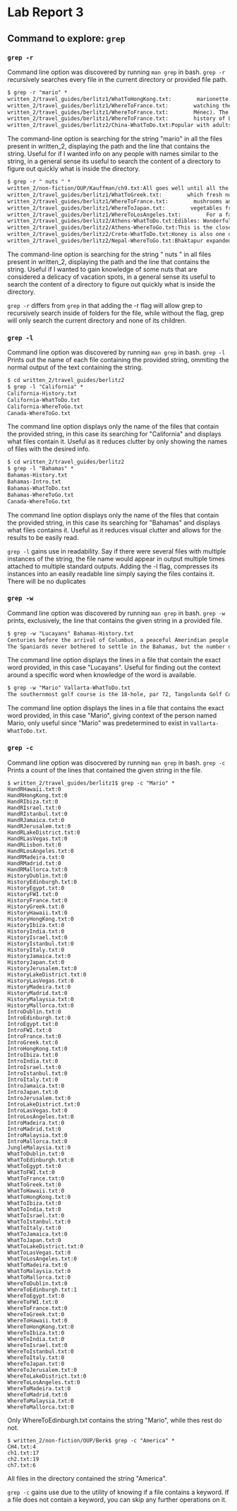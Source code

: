 # Lab Report 3

## Command to explore: `grep`

### `grep -r`
Command line option was discovered by running `man grep` in bash.
`grep -r` recursively searches every file in the current directory or provided file path.
```diff
$ grep -r "mario" *
written_2/travel_guides/berlitz1/WhatToHongKong.txt:        marionette shows are also on offer, often for free at public parks and
written_2/travel_guides/berlitz1/WhereToFrance.txt:        watching the marionette shows, riding donkeys, and sailing boats on the
written_2/travel_guides/berlitz1/WhereToFrance.txt:        Ménec). The field of Kermario has a dolmen (chamber built of flat slabs
written_2/travel_guides/berlitz1/WhereToFrance.txt:        history of Lyon and displays of the marionettes of the town’s
written_2/travel_guides/berlitz2/China-WhatToDo.txt:Popular with adults and children, the Chinese shadow play (a 2,000-year-old art form) dramatizes familiar legends. The two-dimensional puppets, manipulated behind a silk screen, can jump and fly, giving the colorful silhouettes an advantage over the actors in Chinese opera. The busy puppeteers give voice to their characters, often in song. Professional and amateur shadow-play troupes also put on shows with marionettes.
```
The command-line option is searching for the string "mario" in all the files present in written_2, displaying the path and the line that contains the string. Useful for if I wanted info on any people with names similar to the string, in a general sense its useful to search the content of a directory to figure out quickly what is inside the directory.
```diff
$ grep -r " nuts " *
written_2/non-fiction/OUP/Kauffman/ch9.txt:All goes well until all the screws are used up. The seat, having relied on screws and screwdrivers to attach padding, goes nuts and looks about frantically, asking the screwdriver to work on nails. No luck. Eventually, the seat tries nails and hammers jointly, and that complementary pair works. More chairs are constructed, then nails run out and failures propagate throughout the system.
written_2/travel_guides/berlitz1/WhatToGreek.txt:        which fresh nuts (almonds or walnuts) are added. Olives are preserved
written_2/travel_guides/berlitz1/WhereToFrance.txt:        mushrooms and nuts of every description. Truffles, pâté de foie gras,
written_2/travel_guides/berlitz1/WhereToJapan.txt:        vegetables from Hida farms and the flowers and nuts brought down from
written_2/travel_guides/berlitz1/WhereToLosAngeles.txt:        For a fascinating look at the nuts and bolts of movie and
written_2/travel_guides/berlitz2/Athens-WhatToDo.txt:Edibles: Wonderful foods from the Greek countryside include honey, olives and olive oil, and nuts such as almonds and hazelnuts. All can be bought in pretty packaging for you to take home. For something a little stronger try ouzo — the aniseed flavor aperitif — or Greek brandy, which is slightly sweeter than French Cognac. Metaxa is the most famous brand name.
written_2/travel_guides/berlitz2/Athens-WhereToGo.txt:This is the closest island to the mainland and the pretty quayside of Aegina Town, with its Neo-Classical buildings, awaits as you disembark. You’ll see a pretty whitewashed church protecting the harbor entrance. Stroll along the water’s edge past the colorful fishing fleet, have lunch at a seafront taverna, or buy some of the pistachio nuts or local ceramics for which the island is famed. The resort of Agia Marina is 15 km (9 miles) from the town on the west coast and has a good child-friendly beach, and most people make a trip to the nearby fifth century b.c. Temple of Aphaia for some more history.
written_2/travel_guides/berlitz2/Crete-WhatToDo.txt:Honey is also one of the prime staples of the Cretan diet. Wild herbs and flowers on the hills impart a wonderful flavor, and you can buy it plain or with nuts added.
written_2/travel_guides/berlitz2/Nepal-WhereToGo.txt:Bhaktapur expanded over the centuries from a nucleus around the Tachupal Tole, reached by a walk from the Nyatapola Temple through narrow streets full of unfamiliar merchandise: the lengths of red yarn are sold to be plaited in women’s hair; the gray cannonballs are homemade soap, the conical yellowish cigarettes are bidi, the cheapest tobacco, and can be bought singly. There will be heaps of orange turmeric, cardamom, ginger, and other spices, and bundles of dried fish, looking like twigs. Pan sellers offer to mix lime, spices, and bits of nuts and tobacco in a fresh betel-leaf packet for chewing. Bigger leaves stuck together with bamboo toothpicks are sold as plates for temple offerings.
```
The command-line option is searching for the string " nuts " in all files present in written_2, displaying the path and the line that contains the string. Useful if I wanted to gain knowledge of some nuts that are considered a delicacy of vacation spots, in a general sense its useful to search the content of a directory to figure out quickly what is inside the directory.

```grep -r``` differs from ```grep``` in that adding the -r flag will allow grep to recursively search inside of folders for the file, while without the flag, grep will only search the current directory and none of its children.

### `grep -l`
Command line option was discovered by running `man grep` in bash.
`grep -l` Prints out the name of each file containing the provided string, ommiting the normal output of the text containing the string.
```diff
$ cd written_2/travel_guides/berlitz2
$ grep -l "California" *
California-History.txt
California-WhatToDo.txt
California-WhereToGo.txt
Canada-WhereToGo.txt
```
The command line option displays only the name of the files that contain the provided string, in this case its searching for "California" and displays what files contain it. Useful as it reduces clutter by only showing the names of files with the desired info.
```diff
$ cd written_2/travel_guides/berlitz2
$ grep -l "Bahamas" *
Bahamas-History.txt
Bahamas-Intro.txt
Bahamas-WhatToDo.txt
Bahamas-WhereToGo.txt
Canada-WhereToGo.txt
```
The command line option displays only the name of the files that contain the provided string, in this case its searching for "Bahamas" and displays what files contains it. Useful as it reduces visual clutter and allows for the results to be easily read.

`grep -l` gains use in readability. Say if there were several files with multiple instances of the string, the file name would appear in output multiple times attached to multiple standard outputs. Adding the -l flag, compresses its instances into an easily readable line simply saying the files contains it. There will be no duplicates

### `grep -w`
Command line option was discovered by running `man grep` in bash.
`grep -w` prints, exclusively, the line that contains the given string in a provided file.
```diff
$ grep -w "Lucayans" Bahamas-History.txt
Centuries before the arrival of Columbus, a peaceful Amerindian people who called themselves the Luccucairi had settled in the Bahamas. Originally from South America, they had traveled up through the Caribbean islands, surviving by cultivating modest crops and from what they caught from sea and shore. Nothing in the experience of these gentle people could have prepared them for the arrival of the Pinta, the Niña, and the Santa Maria at San Salvador on 12 October 1492. Columbus believed that he had reached the East Indies and mistakenly called these people Indians. We know them today as the Lucayans. Columbus claimed the island and others in the Bahamas for his royal Spanish patrons, but not finding the gold and other riches he was seeking, he stayed for only two weeks before sailing towards Cuba.
The Spaniards never bothered to settle in the Bahamas, but the number of shipwrecks attest that their galleons frequently passed through the archipelago en route to and from the Caribbean, Florida, Bermuda, and their home ports. On Eleuthera the explorers dug a fresh-water well — at a spot now known as “Spanish Wells” — which was used to replenish the supplies of water on their ships before they began the long journey back to Europe with their cargoes of South American gold. As for the Lucayans, within 25 years all of them, perhaps some 30,000 people, were removed from the Bahamas to work — and die — in Spanish gold mines and on farms and pearl fisheries on Hispaniola (Haiti), Cuba, and elsewhere in the Caribbean.
```
The command line option displays the lines in a file that contain the exact word provided, in this case "Lucayans". Useful for finding out the context around a specific word when knowledge of the word is available.
```diff
$ grep -w "Mario" Vallarta-WhatToDo.txt
The southernmost golf course is the 18-hole, par 72, Tangolunda Golf Course (Tel. (9) 58 1-0037) in Huatulco. It’s a rather small and narrow course, designed by Mario Schjetnan Dantán.
```
The command line option displays the lines in a file that contains the exact word provided, in this case "Mario", giving context of the person named Mario, only useful since "Mario" was predetermined to exist in `Vallarta-WhatToDo.txt`.
### `grep -c`
Command line option was disocvered by running `man grep` in bash.
`grep -c` Prints a count of the lines that contained the given string in the file.
```
$ written_2/travel_guides/berlitz1$ grep -c "Mario" *
HandRHawaii.txt:0
HandRHongKong.txt:0
HandRIbiza.txt:0
HandRIsrael.txt:0
HandRIstanbul.txt:0
HandRJamaica.txt:0
HandRJerusalem.txt:0
HandRLakeDistrict.txt:0
HandRLasVegas.txt:0
HandRLisbon.txt:0
HandRLosAngeles.txt:0
HandRMadeira.txt:0
HandRMadrid.txt:0
HandRMallorca.txt:0
HistoryDublin.txt:0
HistoryEdinburgh.txt:0
HistoryEgypt.txt:0
HistoryFWI.txt:0
HistoryFrance.txt:0
HistoryGreek.txt:0
HistoryHawaii.txt:0
HistoryHongKong.txt:0
HistoryIbiza.txt:0
HistoryIndia.txt:0
HistoryIsrael.txt:0
HistoryIstanbul.txt:0
HistoryItaly.txt:0
HistoryJamaica.txt:0
HistoryJapan.txt:0
HistoryJerusalem.txt:0
HistoryLakeDistrict.txt:0
HistoryLasVegas.txt:0
HistoryMadeira.txt:0
HistoryMadrid.txt:0
HistoryMalaysia.txt:0
HistoryMallorca.txt:0
IntroDublin.txt:0
IntroEdinburgh.txt:0
IntroEgypt.txt:0
IntroFWI.txt:0
IntroFrance.txt:0
IntroGreek.txt:0
IntroHongKong.txt:0
IntroIbiza.txt:0
IntroIndia.txt:0
IntroIsrael.txt:0
IntroIstanbul.txt:0
IntroItaly.txt:0
IntroJamaica.txt:0
IntroJapan.txt:0
IntroJerusalem.txt:0
IntroLakeDistrict.txt:0
IntroLasVegas.txt:0
IntroLosAngeles.txt:0
IntroMadeira.txt:0
IntroMadrid.txt:0
IntroMalaysia.txt:0
IntroMallorca.txt:0
JungleMalaysia.txt:0
WhatToDublin.txt:0
WhatToEdinburgh.txt:0
WhatToEgypt.txt:0
WhatToFWI.txt:0
WhatToFrance.txt:0
WhatToGreek.txt:0
WhatToHawaii.txt:0
WhatToHongKong.txt:0
WhatToIbiza.txt:0
WhatToIndia.txt:0
WhatToIsrael.txt:0
WhatToIstanbul.txt:0
WhatToItaly.txt:0
WhatToJamaica.txt:0
WhatToJapan.txt:0
WhatToLakeDistrict.txt:0
WhatToLasVegas.txt:0
WhatToLosAngeles.txt:0
WhatToMadeira.txt:0
WhatToMalaysia.txt:0
WhatToMallorca.txt:0
WhereToDublin.txt:0
WhereToEdinburgh.txt:1
WhereToEgypt.txt:0
WhereToFWI.txt:0
WhereToFrance.txt:0
WhereToGreek.txt:0
WhereToHawaii.txt:0
WhereToHongKong.txt:0
WhereToIbiza.txt:0
WhereToIndia.txt:0
WhereToIsrael.txt:0
WhereToIstanbul.txt:0
WhereToItaly.txt:0
WhereToJapan.txt:0
WhereToJerusalem.txt:0
WhereToLakeDistrict.txt:0
WhereToLosAngeles.txt:0
WhereToMadeira.txt:0
WhereToMadrid.txt:0
WhereToMalaysia.txt:0
WhereToMallorca.txt:0
```
Only WhereToEdinburgh.txt contains the string "Mario", while thes rest do not.
```
$ written_2/non-fiction/OUP/Berk$ grep -c "America" *
CH4.txt:4
ch1.txt:17
ch2.txt:19
ch7.txt:6
```
All files in the directory contained the string "America".

`grep -c` gains use due to the utility of knowing if a file contains a keyword. If a file does not contain a keyword, you can skip any further operations on it.
